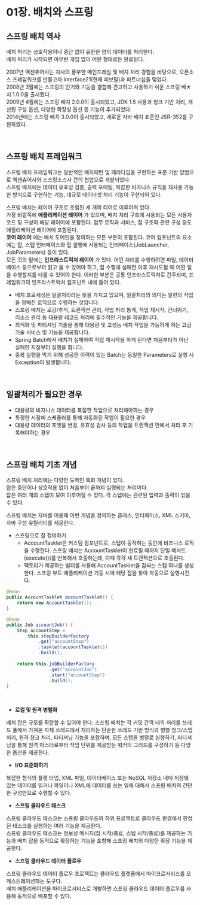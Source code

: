 # 01장. 배치와 스프링

## 스프링 배치 역사

배치 처리는 상호작용이나 중단 없이 유한한 양의 데이터를 처리한다.  
배치 처리가 시작되면 아무런 개입 없이 어떤 형태로든 완료된다.  

2007년 액센츄어사는 자사의 풍부한 메인프레임 및 배치 처리 경험을 바탕으로, 오픈소스 프레임워크를 만들고자 Interface21(현재 피보탈)과 파트너십을 맺었다.  
2008년 3월에는 스프링의 인기와 기능을 결합해 견고하고 사용하기 쉬운 스프링 배ㅊ치 1.0.0을 출시했다.  
2009년 4월에는 스프링 배치 2.0.0이 출시되었고, JDK 1.5 사용과 청크 기반 처리, 개선된 구성 옵션, 다양한 확장성 옵션 등 기능이 추가되었다.  
2014년에는 스프링 배치 3.0.0이 출시되었고, 새로운 자바 배치 표준인 JSR-352를 구현하였다.  

<br/>

## 스프링 배치 프레임워크

스프링 배치 프레임워크는 일반적인 배치패턴 및 패러다임을 구현하는 표준 기반 방법으로 엑센츄어사와 스프링소스사 간의 협업으로 개발되었다.  
스프링 배치에는 데이터 유효성 검증, 출력 포매팅, 복잡한 비즈니스 규칙을 재사용 가능한 방식으로 구현하는 기능, 대규모 데이터셋 처리 기능이 구현되어 있다.  

스프링 배치는 레이어 구조로 조립된 세 개의 티어로 이루어져 있다.  
가장 바깥쪽에 __애플리케이션 레이어__ 가 있으며, 배치 처리 구축에 사용되는 모든 사용자 코드 및 구성이 해당 레이어에 포함된다. 업무 로직과 서비스, 잡 구조화 관련 구성 등도 애플리케이션 레이어에 포함된다.  
__코어 레이어__ 에는 배치 도메인을 정의하는 모든 부분이 포함된다. 코어 컴포넌트의 요소에는 잡, 스텝 인터페이스와 집 샐행에 사용되는 인터페이스(JobLauncher, JobParameters) 등이 있다.  
모든 것의 밑에는 __인프라스트럭처 레이어__ 가 있다. 어떤 처리를 수행하려면 파일, 데이터베이스 등으로부터 읽고 쓸 수 있어야 하고, 잡 수행에 실패한 이후 재시도될 때 어떤 일을 수행할지를 다룰 수 있어야 한다. 이러한 부분은 공통 인프라스트럭처로 간주되며, 프레임워크의 인프라스트럭처 컴포넌트 내에 들어 있다.  
 - 배치 프로세싱은 일괄처리라는 뜻을 가지고 있으며, 일괄처리의 의미는 일련의 작업을 정해진 로직으로 수행하는 것입니다.
 - 스프링 배치는 로깅/추적, 트랜잭션 관리, 작업 처리 통계, 작업 재시작, 건너뛰기, 리소스 관리 등 대용량 레코드 처리에 필수적인 기능을 제공합니다.
 - 최적화 및 파티셔닝 기술을 통해 대용량 및 고성능 배치 작업을 가능하게 하는 고급 기술 서비스 및 기능을 제공합니다.
 - Spring Batch에서 배치가 실패하여 작업 재시작을 하게 된다면 처음부터가 아닌 실패한 지점부터 실행을 합니다.
 - 중복 실행을 막기 위해 성공한 이력이 있는 Batch는 동일한 Parameters로 실행 시 Exception이 발생합니다.

<br/>

## 일괄처리가 필요한 경우

 - 대용량의 비지니스 데이터를 복잡한 작업으로 처리해야하는 경우
 - 특정한 시점에 스케줄러를 통해 자동화된 작업이 필요한 경우
 - 대용량 데이터의 포맷을 변경, 유효성 검사 등의 작업을 트랜잭션 안에서 처리 후 기록해야하는 경우

<br/>

## 스프링 배치 기초 개념

스프링 배치 처리에는 다양한 도메인 특화 개념이 있다.  
잡은 중단이나 상호작용 없이 처음부터 끝까지 실행되는 처리이다.  
잡은 여러 개의 스텝이 모여 이루어질 수 있다. 각 스텝에는 관련된 입력과 출력이 있을 수 있다.  

스프링 배치는 자바를 이용해 이런 개념을 정의하는 클래스, 인터페이스, XML 스키마, 자바 구성 유틸리티를 제공한다.  

 - 스프링으로 잡 정의하기
    - AccountTasklet은 커스텀 컴포넌트로, 스텝이 동작하는 동안에 비즈니스 로직을 수행한다. 스프링 배치는 AccountTasklet이 완료될 때까지 단일 메서드(execute())를 반복해서 호출하는데, 이때 각각 새 트랜잭션으로 호출된다.
    - 팩토리가 제공하는 빌더를 사용해 AccountTasklet을 감싸는 스텝 하나를 생성한다. 스프링 부트 애플리케이션 기동 시에 해당 잡을 찾아 자동으로 실행시킨다.
```Java
@Bean
public AccountTasklet accountTasklet() {
    return new AccountTasklet();
}

@Bean
public Job accountJob() {
    Step accountStep = 
        this.stepBuilderFactory
            .get("accountStep")
            .tasklet(accountTasklet())
            .build();
    
    return this.jobBuilderFactory
                .get("accountJob")
                .start("accountStep")
                .build();
}
```

<br/>

 - __로컬 및 원격 병렬화__

배치 잡은 규모를 확장할 수 있어야 한다. 스프링 배치는 각 커밋 간격 내의 처리를 쓰레드 풀에서 가져온 자체 쓰레드에서 처리하는 단순한 쓰레드 기반 방식과 병렬 청크/스텝 처리, 원격 청크 처리, 파티셔닝 기능을 포함하며, 모든 스텝을 병렬로 실행하기, 파티셔닝을 통해 원격 마스터로부터 작업 단위를 제공받는 워커의 그리드를 구성하기 등 다양한 옵션을 제공한다.  

 - __I/O 표준화하기__

복잡한 형식의 플랫 타입, XML 파일, 데이터베이스 또는 NoSQL 저장소 내에 저장돼 있는 데이터를 읽거나 파일이나 XML에 데이터를 쓰는 일에 대해서 스프링 배치의 간단한 구성만으로 수행할 수 있다.  

 - __스프링 클라우드 태스크__

스프링 클라우드 태스크는 스프링 클라우드의 하위 프로젝트로 클라우드 환경에서 한정된 태스크를 실행하는 여러 기능을 제공한다.  
스프링 클라우드 태스크는 정보성 메시지(잡 시작/종료, 스텝 시작/종료)를 제공하는 기능과 배치 잡을 동적으로 확장하는 기능을 포함해 스프링 배치의 다양한 확장 기능을 제공한다.  

 - __스프링 클라우드 데이터 플로우__

스프링 클라우드 데이터 플로우 프로젝트는 클라우드 플랫폼에서 마이크로서비스를 오케스트레이션하는 도구다.  
배치 애플리케이션을 마이크로서비스로 개발하면 스프링 클라우드 데이터 플로우를 사용해 동적으로 배포할 수 있다.  
